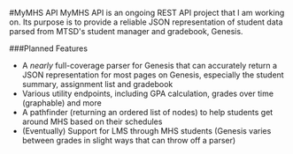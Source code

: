 #MyMHS API
MyMHS API is an ongoing REST API project that I am working on. Its purpose is to provide a reliable JSON representation of student data parsed from MTSD's student manager and gradebook, Genesis.

###Planned Features
- A *nearly* full-coverage parser for Genesis that can accurately return a JSON representation for most pages on Genesis, especially the student summary, assignment list and gradebook
- Various utility endpoints, including GPA calculation, grades over time (graphable) and more
- A pathfinder (returning an ordered list of nodes) to help students get around MHS based on their schedules
- (Eventually) Support for LMS through MHS students (Genesis varies between grades in slight ways that can throw off a parser)